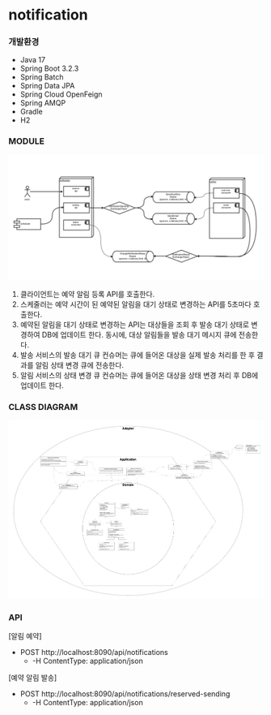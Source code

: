# notification

### 개발환경
- Java 17
- Spring Boot 3.2.3
- Spring Batch
- Spring Data JPA
- Spring Cloud OpenFeign
- Spring AMQP
- Gradle
- H2

### MODULE
![module](./notification_module.jpg)
1. 클라이언트는 예약 알림 등록 API를 호출한다.
2. 스케줄러는 예약 시간이 된 예약된 알림을 대기 상태로 변경하는 API를 5초마다 호출한다.
3. 예약된 알림을 대기 상태로 변경하는 API는 대상들을 조회 후 발송 대기 상태로 변경하여 DB에 업데이트 한다. 동시에, 대상 알림들을 발송 대기 메시지 큐에 전송한다.
4. 발송 서비스의 발송 대기 큐 컨슈머는 큐에 들어온 대상을 실제 발송 처리를 한 후 결과를 알림 상태 변경 큐에 전송한다.
5. 알림 서비스의 상태 변경 큐 컨슈머는 큐에 들어온 대상을 상태 변경 처리 후 DB에 업데이트 한다.

### CLASS DIAGRAM
![class_diagram](./notification_class.jpg)

### API

[알림 예약]
- POST http://localhost:8090/api/notifications
  - -H ContentType: application/json

[예약 알림 발송]
- POST http://localhost:8090/api/notifications/reserved-sending
    - -H ContentType: application/json
